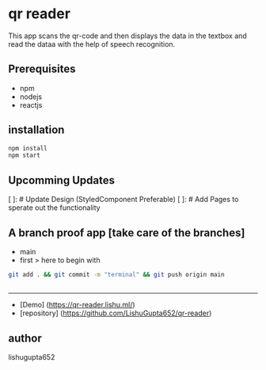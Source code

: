 # qr reader

This app scans the qr-code and then displays the data in the textbox and read the dataa with the help of speech recognition.

## Prerequisites

- npm
- nodejs
- reactjs

## installation

```bash
npm install
npm start
```

## Upcomming Updates

[ ]: # Update Design (StyledComponent Preferable)
[ ]: # Add Pages to sperate out the functionality

## A branch proof app [take care of the branches]

- main
- first > here to begin with

```bash
git add . && git commit -m "terminal" && git push origin main
```

##

---

- [Demo] (https://qr-reader.lishu.ml/)
- [repository] (https://github.com/LishuGupta652/qr-reader)

## author

lishugupta652

